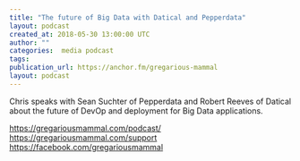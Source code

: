 ```yaml
---
title: "The future of Big Data with Datical and Pepperdata"
layout: podcast
created_at: 2018-05-30 13:00:00 UTC
author: ""
categories:  media podcast
tags:
publication_url: https://anchor.fm/gregarious-mammal
layout: podcast
---
```

Chris speaks with Sean Suchter of Pepperdata and Robert Reeves of Datical about the future of DevOp and deployment for Big Data applications.

https://gregariousmammal.com/podcast/
https://gregariousmammal.com/support
https://facebook.com/gregariousmammal